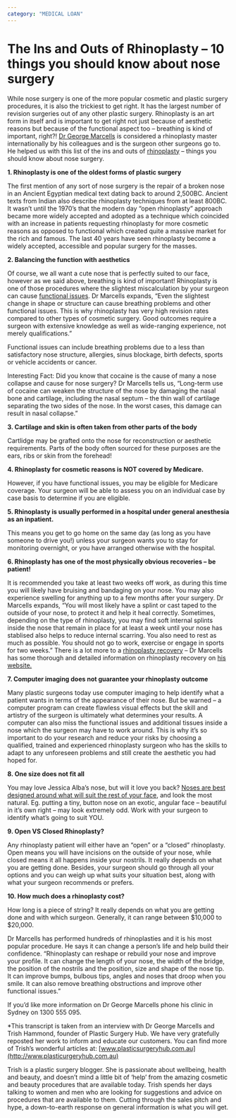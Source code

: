 ```yaml
---
category: "MEDICAL LOAN"
---
```


# The Ins and Outs of Rhinoplasty – 10 things you should know about nose surgery

While nose surgery is one of the more popular cosmetic and plastic surgery procedures, it is also the trickiest to get right. It has the largest number of revision surgeries out of any other plastic surgery. Rhinoplasty is an art form in itself and is important to get right not just because of aesthetic reasons but because of the functional aspect too – breathing is kind of important, right?! [Dr George Marcells](https://www.plasticsurgeryhub.com.au/psh-directory/cosmetic-practitioners-clinics/dr-george-marcells/) is considered a rhinoplasty master internationally by his colleagues and is the surgeon other surgeons go to. He helped us with this list of the ins and outs of [rhinoplasty](https://www.plasticsurgeryhub.com.au/procedure/nose-job-surgery-rhinoplasty/) – things you should know about nose surgery.

**1. Rhinoplasty is one of the oldest forms of plastic surgery**

The first mention of any sort of nose surgery is the repair of a broken nose in an Ancient Egyptian medical text dating back to around 2,500BC. Ancient texts from Indian also describe rhinoplasty techniques from at least 800BC. It wasn’t until the 1970’s that the modern day “open rhinoplasty” approach became more widely accepted and adopted as a technique which coincided with an increase in patients requesting rhinoplasty for more cosmetic reasons as opposed to functional which created quite a massive market for the rich and famous. The last 40 years have seen rhinoplasty become a widely accepted, accessible and popular surgery for the masses.

**2. Balancing the function with aesthetics**

Of course, we all want a cute nose that is perfectly suited to our face, however as we said above, breathing is kind of important! Rhinoplasty is one of those procedures where the slightest miscalculation by your surgeon can cause [functional issues](https://www.plasticsurgeryhub.com.au/breathe-easy-functional-rhinoplasty/). Dr Marcells expands, “Even the slightest change in shape or structure can cause breathing problems and other functional issues. This is why rhinoplasty has very high revision rates compared to other types of cosmetic surgery. Good outcomes require a surgeon with extensive knowledge as well as wide-ranging experience, not merely qualifications.”

Functional issues can include breathing problems due to a less than satisfactory nose structure, allergies, sinus blockage, birth defects, sports or vehicle accidents or cancer.

Interesting Fact: Did you know that cocaine is the cause of many a nose collapse and cause for nose surgery? Dr Marcells tells us, “Long-term use of cocaine can weaken the structure of the nose by damaging the nasal bone and cartilage, including the nasal septum – the thin wall of cartilage separating the two sides of the nose. In the worst cases, this damage can result in nasal collapse.”

**3. Cartilage and skin is often taken from other parts of the body**

Cartlidge may be grafted onto the nose for reconstruction or aesthetic requirements. Parts of the body often sourced for these purposes are the ears, ribs or skin from the forehead!

**4. Rhinoplasty for cosmetic reasons is NOT covered by Medicare.**

However, if you have functional issues, you may be eligible for Medicare coverage. Your surgeon will be able to assess you on an individual case by case basis to determine if you are eligible.

**5. Rhinoplasty is usually performed in a hospital under general anesthesia as an inpatient.**

This means you get to go home on the same day (as long as you have someone to drive you!) unless your surgeon wants you to stay for monitoring overnight, or you have arranged otherwise with the hospital.

**6. Rhinoplasty has one of the most physically obvious recoveries – be patient!**

It is recommended you take at least two weeks off work, as during this time you will likely have bruising and bandaging on your nose. You may also experience swelling for anything up to a few months after your surgery. Dr Marcells expands, “You will most likely have a splint or cast taped to the outside of your nose, to protect it and help it heal correctly. Sometimes, depending on the type of rhinoplasty, you may find soft internal splints inside the nose that remain in place for at least a week until your nose has stablised also helps to reduce internal scarring. You also need to rest as much as possible. You should not go to work, exercise or engage in sports for two weeks.” There is a lot more to a [rhinoplasty recovery](https://www.plasticsurgeryhub.com.au/rhinoplasty-recovery-dr-george-marcells/) – Dr Marcells has some thorough and detailed information on rhinoplasty recovery on [his website.](http://drmarcells.com.au/treatments/rhinoplasty-nose-surgery/)

**7. Computer imaging does not guarantee your rhinoplasty outcome**

Many plastic surgeons today use computer imaging to help identify what a patient wants in terms of the appearance of their nose. But be warned – a computer program can create flawless visual effects but the skill and artistry of the surgeon is ultimately what determines your results. A computer can also miss the functional issues and additional tissues inside a nose which the surgeon may have to work around. This is why it’s so important to do your research and reduce your risks by choosing a qualified, trained and experienced rhinoplasty surgeon who has the skills to adapt to any unforeseen problems and still create the aesthetic you had hoped for.

**8. One size does not fit all**

You may love Jessica Alba’s nose, but will it love you back? [Noses are best designed around what will suit the rest of your face](https://www.plasticsurgeryhub.com.au/is-there-a-perfect-nose/), and look the most natural. Eg. putting a tiny, button nose on an exotic, angular face – beautiful in it’s own right – may look extremely odd. Work with your surgeon to identify what’s going to suit YOU.

**9. Open VS Closed Rhinoplasty?**

Any rhinoplasty patient will either have an “open” or a “closed” rhinoplasty. Open means you will have incisions on the outside of your nose, while closed means it all happens inside your nostrils. It really depends on what you are getting done. Besides, your surgeon should go through all your options and you can weigh up what suits your situation best, along with what your surgeon recommends or prefers.

**10. How much does a rhinoplasty cost?**

How long is a piece of string? It really depends on what you are getting done and with which surgeon. Generally, it can range between $10,000 to $20,000.

Dr Marcells has performed hundreds of rhinoplasties and it is his most popular procedure. He says it can change a person’s life and help build their confidence. “Rhinoplasty can reshape or rebuild your nose and improve your profile. It can change the length of your nose, the width of the bridge, the position of the nostrils and the position, size and shape of the nose tip. It can improve bumps, bulbous tips, angles and noses that droop when you smile. It can also remove breathing obstructions and improve other functional issues.”

If you’d like more information on Dr George Marcells phone his clinic in Sydney on 1300 555 095.

\*This transcript is taken from an interview with Dr George Marcells and Trish Hammond, founder of Plastic Surgery Hub. We have very gratefully reposted her work to inform and educate our customers. You can find more of Trish’s wonderful articles at: [www.plasticsurgeryhub.com.au](http://www.plasticurgeryhub.com.au)

Trish is a plastic surgery blogger. She is passionate about wellbeing, health and beauty, and doesn’t mind a little bit of ‘help’ from the amazing cosmetic and beauty procedures that are available today. Trish spends her days talking to women and men who are looking for suggestions and advice on procedures that are available to them. Cutting through the sales pitch and hype, a down-to-earth response on general information is what you will get.
